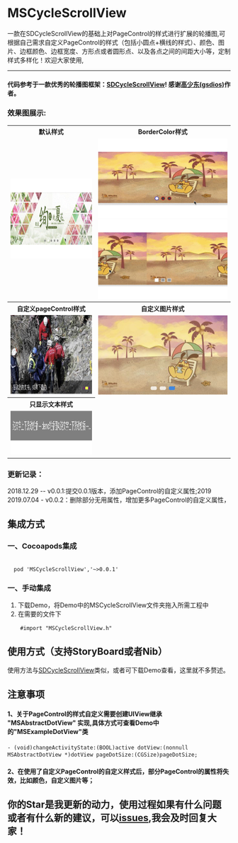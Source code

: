 # MSCycleScrollView
一款在SDCycleScrollView的基础上对PageControl的样式进行扩展的轮播图,可根据自己需求自定义PageControl的样式（包括小圆点+横线的样式）、颜色、图片、边框颜色、边框宽度、方形点或者圆形点、以及各点之间的间距大小等，定制样式多样化！欢迎大家使用,

---

#### 代码参考于一款优秀的轮播图框架：[SDCycleScrollView](https://github.com/gsdios/SDCycleScrollView.git)! 感谢[高少东(gsdios)](https://github.com/gsdios)作者。

### 效果图展示:

<table>
<tr>
<th>默认样式</th>
<th>BorderColor样式</th>
</tr>
<tr>
<td><img src="https://github.com/lztbwlkj/MSCycleScrollView/blob/master/images/systemPoint.gif" width="320" height="180"></td>
<td><img src="https://github.com/lztbwlkj/MSCycleScrollView/blob/master/images/borderPoint.gif" width="320" height="180">
<img src="https://github.com/lztbwlkj/MSCycleScrollView/blob/master/images/dotsIsSquare.gif" width="320" height="180">
</td>

</tr>
</tr>

<tr>
<th>自定义pageControl样式</th>
<th>自定义图片样式 </th>
</tr>
<tr>
<td><img src="https://github.com/lztbwlkj/MSCycleScrollView/blob/master/images/IMG_0569.jpg" width="320" height="180"></td>
<td><img src="https://github.com/lztbwlkj/MSCycleScrollView/blob/master/images/IMG_0570.jpg" width="320" height="180"></td>
</tr> 
<tr>
<th>只显示文本样式</th>
</tr>
<tr>
<td><img src="https://github.com/lztbwlkj/MSCycleScrollView/blob/master/images/IMG_0571.jpg" width="350" height="100"></td>
</tr> 
</table>

### 更新记录：
2018.12.29 -- v0.0.1:提交0.0.1版本，添加PageControl的自定义属性;2019
2019.07.04  -  v0.0.2：删除部分无用属性，增加更多PageControl的自定义属性，

## 集成方式

### 一、Cocoapods集成

```objc

  pod 'MSCycleScrollView','~>0.0.1'

```
### 一、手动集成
1. 下载Demo，将Demo中的MSCycleScrollView文件夹拖入所需工程中
2. 在需要的文件下

```objc
    #import "MSCycleScrollView.h"
```

## 使用方式（支持StoryBoard或者Nib）
使用方法与[SDCycleScrollView](https://github.com/gsdios/SDCycleScrollView.git)类似，或者可下载Demo查看，这里就不多赘述。


## 注意事项
#### 1、关于PageControl的样式自定义需要创建UIView继承 "MSAbstractDotView" 实现,具体方式可查看Demo中的"MSExampleDotView"类

```objc
- (void)changeActivityState:(BOOL)active dotView:(nonnull MSAbstractDotView *)dotView pageDotSize:(CGSize)pageDotSize;
```

#### 2、在使用了自定义PageControl的自定义样式后，部分PageControl的属性将失效，比如颜色，自定义图片等；


## 你的Star是我更新的动力，使用过程如果有什么问题或者有什么新的建议，可以[issues](https://github.com/lztbwlkj/MSCycleScrollView/issues/new),我会及时回复大家！

